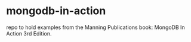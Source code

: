 # mongodb-in-action
repo to hold examples from the Manning Publications book: MongoDB In Action 3rd Edition.
